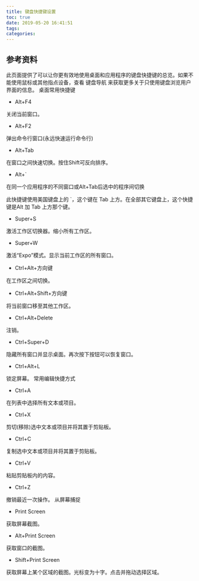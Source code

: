 ```yaml
---
title: 键盘快捷键设置
toc: true
date: 2019-05-20 16:41:51
tags:
categories:
---
```






## 参考资料
 此页面提供了可以让你更有效地使用桌面和应用程序的键盘快捷键的总览。如果不能使用鼠标或其他指点设备，查看 键盘导航 来获取更多关于只使用键盘浏览用户界面的信息。
桌面常用快捷键

* Alt+F4
	

关闭当前窗口。

* Alt+F2
	

弹出命令行窗口(永远快速运行命令行)

* Alt+Tab
	

在窗口之间快速切换。按住Shift可反向排序。

* Alt+`
	

在同一个应用程序的不同窗口或Alt+Tab后选中的程序间切换

此快捷键使用美国键盘上的 `，这个键在 Tab 上方。在全部其它键盘上，这个快捷键是Alt 加 Tab 上方那个键。

* Super+S
	

激活工作区切换器。缩小所有工作区。

* Super+W
	

激活“Expo”模式。显示当前工作区的所有窗口。

* Ctrl+Alt+方向键
	

在工作区之间切换。

* Ctrl+Alt+Shift+方向键
	

将当前窗口移至其他工作区。

* Ctrl+Alt+Delete
	

注销。

* Ctrl+Super+D
	

隐藏所有窗口并显示桌面。再次按下按钮可以恢复窗口。

* Ctrl+Alt+L
	

锁定屏幕。
常用编辑快捷方式

* Ctrl+A
	

在列表中选择所有文本或项目。

* Ctrl+X
	

剪切(移除)选中文本或项目并将其置于剪贴板。

* Ctrl+C
	

复制选中文本或项目并将其置于剪贴板。

* Ctrl+V
	

粘贴剪贴板内的内容。

* Ctrl+Z
	

撤销最近一次操作。
从屏幕捕捉

* Print Screen
	

获取屏幕截图。

* Alt+Print Screen
	

获取窗口的截图。

* Shift+Print Screen
	

获取屏幕上某个区域的截图。光标变为十字。点击并拖动选择区域。
